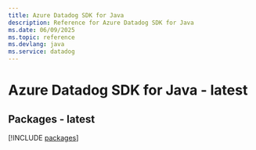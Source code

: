 ```yaml
---
title: Azure Datadog SDK for Java
description: Reference for Azure Datadog SDK for Java
ms.date: 06/09/2025
ms.topic: reference
ms.devlang: java
ms.service: datadog
---
```

# Azure Datadog SDK for Java - latest
## Packages - latest
[!INCLUDE [packages](datadog-index.md)]